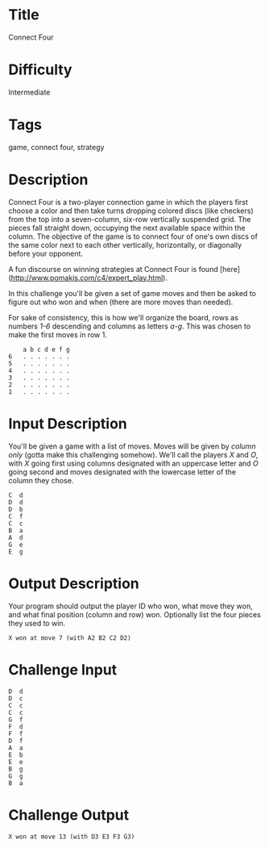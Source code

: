 # Title

Connect Four

# Difficulty

Intermediate

# Tags

game, connect four, strategy

# Description

Connect Four is a two-player connection game in which the players first choose a color and then take turns dropping colored discs (like checkers) from the top into a seven-column, six-row vertically suspended grid. The pieces fall straight down, occupying the next available space within the column. The objective of the game is to connect four of one's own discs of the same color next to each other vertically, horizontally, or diagonally before your opponent. 

A fun discourse on winning strategies at Connect Four is found [here] (http://www.pomakis.com/c4/expert_play.html). 

In this challenge you'll be given a set of game moves and then be asked to figure out who won and when (there are more moves than needed). 

For sake of consistency, this is how we'll organize the board, rows as numbers *1-6* descending and columns as letters *a-g*.  This was chosen to make the first moves in row 1.

	    a b c d e f g
	6   . . . . . . . 
	5   . . . . . . . 
	4   . . . . . . . 
	3   . . . . . . . 
	2   . . . . . . . 
	1   . . . . . . . 

# Input Description

You'll be given a game with a list of moves. Moves will be given by *column only* (gotta make this challenging somehow). We'll call the players *X* and *O*, with *X* going first using columns designated with an uppercase letter and *O* going second and moves designated with the lowercase letter of the column they chose. 

	C  d
	D  d
	D  b
	C  f
	C  c
	B  a
	A  d
	G  e
	E  g
	
# Output Description

Your program should output the player ID who won, what move they won, and what final position (column and row) won. Optionally list the four pieces they used to win.

	X won at move 7 (with A2 B2 C2 D2)
	
# Challenge Input

	D  d
	D  c    
	C  c    
	C  c
	G  f
	F  d
	F  f
	D  f
	A  a
	E  b
	E  e
	B  g
	G  g
	B  a

# Challenge Output

	X won at move 13 (with D3 E3 F3 G3)

